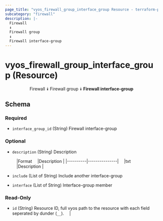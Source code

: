 ```yaml
---
page_title: "vyos_firewall_group_interface_group Resource - terraform-provider-vyos"
subcategory: "firewall"
description: |-
  Firewall
  ⯯
  Firewall group
  ⯯
  Firewall interface-group
---
```


# vyos_firewall_group_interface_group (Resource)
<center>

Firewall
⯯
Firewall group
⯯
**Firewall interface-group**


</center>

## Schema

### Required

- `interface_group_id` (String) Firewall interface-group

### Optional

- `description` (String) Description

    &emsp;|Format  &emsp;|Description  |
    |----------|---------------|
    &emsp;|txt     &emsp;|Description  |
- `include` (List of String) Include another interface-group
- `interface` (List of String) Interface-group member

### Read-Only

- `id` (String) Resource ID, full vyos path to the resource with each field seperated by dunder (`__`).  &emsp;|
